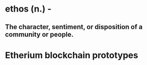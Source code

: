 # ethos (n.) -
## The character, sentiment, or disposition of a community or people.

# Etherium blockchain prototypes

